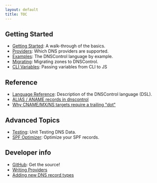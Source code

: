 ```yaml
---
layout: default
title: TOC
---
```


## Getting Started
- [Getting Started]({{site.github.url}}/getting-started): A walk-through of the basics.
- [Providers]({{site.github.url}}/provider-list): Which DNS providers are supported.
- [Examples]({{site.github.url}}/examples): The DNSControl language by example.
- [Migrating]({{site.github.url}}/migrating): Migrating zones to DNSControl.
- [CLI Variables]({{site.github.url}}/cli-variables): Passing variables from CLI to JS

## Reference
- [Language Reference]({{site.github.url}}/js): Description of the DNSControl language (DSL).
- [ALIAS / ANAME records in dnscontrol]({{site.github.url}}/alias)
- [Why CNAME/MX/NS targets require a trailing "dot"]({{site.github.url}}/why-the-dot)

## Advanced Topics
- [Testing]({{site.github.url}}/unittests): Unit Testing DNS Data.
- [SPF Optimizer]({{site.github.url}}/spf-optimizer): Optimize your SPF records.

## Developer info
- [GitHub](https://github.com/StackExchange/dnscontrol): Get the source!
- [Writing Providers]({{site.github.url}}/writing-providers)
- [Adding new DNS record types]({{site.github.url}}/adding-new-rtypes)
